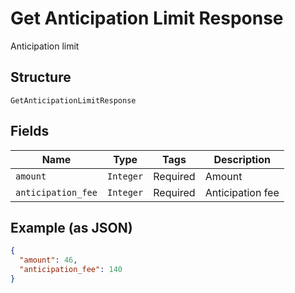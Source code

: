
# Get Anticipation Limit Response

Anticipation limit

## Structure

`GetAnticipationLimitResponse`

## Fields

| Name | Type | Tags | Description |
|  --- | --- | --- | --- |
| `amount` | `Integer` | Required | Amount |
| `anticipation_fee` | `Integer` | Required | Anticipation fee |

## Example (as JSON)

```json
{
  "amount": 46,
  "anticipation_fee": 140
}
```

